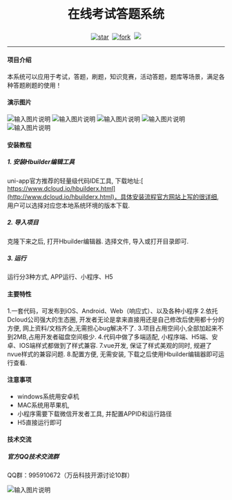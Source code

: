 
<h1 align="center">在线考试答题系统</h1>

<h5 align="center"></h5>
<div align="center">

[![star](https://gitee.com/howcode/has-chat/badge/star.svg)](https://gitee.com/zh5683934/kaoshi-dati-shuati)  [![fork](https://gitee.com/howcode/has-chat/badge/fork.svg)](https://gitee.com/zh5683934/kaoshi-dati-shuati)  [![](https://img.shields.io/badge/QQ群-995910672-red)](https://qm.qq.com/cgi-bin/qm/qr?k=JShAyXeoKqg2lWFEUSElxELImhjeMG4y&jump_from=webapi)

------------------------------------------------------------------------
</div>

#### 项目介绍
本系统可以应用于考试，答题，刷题，知识竞赛，活动答题，题库等场景，满足各种答题刷题的使用！

#### 演示图片
![输入图片说明](wanyue-kaoshi/%E5%BC%80%E6%BA%90%E5%9C%A8%E7%BA%BF%E7%AD%94%E9%A2%98%E9%A6%96%E9%A1%B5.png)
![输入图片说明](wanyue-kaoshi/%E5%BC%80%E6%BA%90%E5%9C%A8%E7%BA%BF%E7%AD%94%E9%A2%98%E9%A1%B5%E9%9D%A2.png)
![输入图片说明](wanyue-kaoshi/%E5%BE%AE%E4%BF%A1%E6%88%AA%E5%9B%BE_20220303152255.png)
![输入图片说明](wanyue-kaoshi/%E5%BE%AE%E4%BF%A1%E6%88%AA%E5%9B%BE_20220303152305.png)
![输入图片说明](wanyue-kaoshi/%E5%BE%AE%E4%BF%A1%E6%88%AA%E5%9B%BE_20220303152331.png)

#### 安装教程

##### 1. 安装Hbuilder编辑工具

uni-app官方推荐的轻量级代码IDE工具, 下载地址:[ https://www.dcloud.io/hbuilderx.html](http://www.dcloud.io/hbuilderx.html)，具体安装流程官方网站上写的很详细, 用户可以选择对应您本地系统环境的版本下载.

##### 2. 导入项目
克隆下来之后, 打开Hbuilder编辑器. 选择文件, 导入或打开目录即可.

##### 3.  运行
运行分3种方式, APP运行、小程序、H5

#### 主要特性

   1.一套代码，可发布到iOS、Android、Web（响应式）、以及各种小程序
   2.依托Dcloud公司强大的生态圈, 开发者无论是拿来直接用还是自己修改后使用都十分的方便, 网上资料/文档齐全,无需担心bug解决不了.
   3.项目占用空间小,全部加起来不到2MB,占用开发者磁盘空间极少.
   4.代码中做了多端适配, 小程序端、H5端、安卓、IOS端样式都做到了样式兼容.
   7.vue开发, 保证了样式美观的同时, 规避了nvue样式的兼容问题.
   8.配置方便, 无需安装, 下载之后使用Hbuilder编辑器即可运行查看. 

#### 注意事项

- windows系统用安卓机
- MAC系统用苹果机,
- 小程序需要下载微信开发者工具, 并配置APPID和运行路径
- H5直接运行即可

#### 技术交流

##### 官方QQ技术交流群

QQ群：995910672（万岳科技开源讨论10群）

![输入图片说明](https://images.gitee.com/uploads/images/2021/0524/181101_c6bda503_2242923.jpeg)
